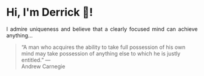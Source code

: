 # Hi, I'm Derrick 👋!
<p align="justify">I admire uniqueness and believe that a clearly focused mind can achieve anything...</p> 
<!-- #quote-start -->
<blockquote>&ldquo;A man who acquires the ability to take full possession of his own mind may take possession of anything else to which he is justly entitled.&rdquo; &mdash; <footer>Andrew Carnegie</footer></blockquote>
<!-- #quote-end -->
